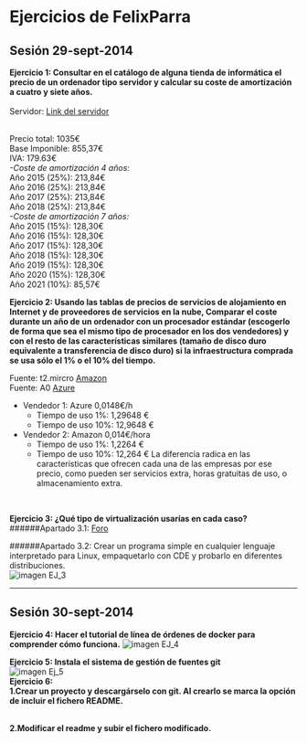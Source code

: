 # Ejercicios de FelixParra
## Sesión 29-sept-2014

**Ejercicio 1: Consultar en el catálogo de alguna tienda de informática el precio de un ordenador tipo servidor y calcular su coste de amortización a cuatro y siete años.**<br /><br />
Servidor: [Link del servidor](http://www.dynos.es/servidor-hp-proliant-ml350e-g8-xeon-e5-2407-2.2-ghz-2gb-ddr3-500gb-sata-lff-dvd-rw-matrox-g200-array-b120i-887111422231__470065-691.html "Servidor")

<br />Precio total: 1035€
<br />Base Imponible: 855,37€
<br />IVA: 179.63€ 
<br />*-Coste de amortización 4 años:*
<br />Año 2015 (25%): 213,84€
<br />Año 2016 (25%): 213,84€
<br />Año 2017 (25%): 213,84€
<br />Año 2018 (25%): 213,84€
<br />*-Coste de amortización 7 años:*
<br />Año 2015 (15%): 128,30€
<br />Año 2016 (15%): 128,30€
<br />Año 2017 (15%): 128,30€ 
<br />Año 2018 (15%): 128,30€
<br />Año 2019 (15%): 128,30€
<br />Año 2020 (15%): 128,30€
<br />Año 2021 (10%): 85,57€
<br />

**Ejercicio 2: Usando las tablas de precios de servicios de alojamiento en Internet y de proveedores de servicios en la nube, Comparar el coste durante un año de un ordenador con un procesador estándar (escogerlo de forma que sea el mismo tipo de procesador en los dos vendedores) y con el resto de las características similares (tamaño de disco duro equivalente a transferencia de disco duro) si la infraestructura comprada se usa sólo el 1% o el 10% del tiempo.** <br />

Fuente: t2.mircro [Amazon](http://aws.amazon.com/es/ec2/pricing/ "Amazon")<br />
Fuente: A0 [Azure](http://azure.microsoft.com/es-es/pricing/details/cloud-services/ "Azure")<br />
* Vendedor 1: Azure 0,0148€/h
  * Tiempo de uso 1%: 1,29648 €
  * Tiempo de uso 10%: 12,9648 €
* Vendedor 2: Amazon 0,014€/hora
  * Tiempo de uso 1%: 1,2264 €
  * Tiempo de uso 10%: 12,264 €
La diferencia radica en las características que ofrecen cada una de las empresas por ese precio, como pueden ser servicios extra, horas gratuitas de uso, o almacenamiento extra.
<br />

**Ejercicio 3: ¿Qué tipo de virtualización usarías en cada caso?** <br />
######Apartado 3.1: [Foro](https://github.com/JJ/GII-2014/issues/71 "Respuesta") 

######Apartado 3.2: Crear un programa simple en cualquier lenguaje interpretado para Linux, empaquetarlo con CDE y probarlo en diferentes distribuciones.
<br />
![imagen EJ_3](http://imageshack.com/a/img909/4383/9U1I1A.png)

<hr />

## Sesión 30-sept-2014

**Ejercicio 4: Hacer el tutorial de línea de órdenes de docker para comprender cómo funciona.**
![imagen EJ_4](http://imageshack.com/a/img673/3176/c3IQoX.png)
<br />

**Ejercicio 5: Instala el sistema de gestión de fuentes git**
<br />
![imagen Ej_5](http://imageshack.com/a/img538/9873/rqrgai.png)
<br />
**Ejercicio 6:** 
<br />**1.Crear un proyecto y descargárselo con git. Al crearlo se marca la opción de incluir el fichero README.**

<br />**2.Modificar el readme y subir el fichero modificado.**
<br />
